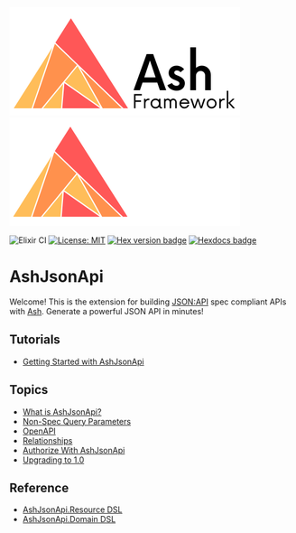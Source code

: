 ![Logo](https://github.com/ash-project/ash/blob/main/logos/cropped-for-header-black-text.png?raw=true#gh-light-mode-only)
![Logo](https://github.com/ash-project/ash/blob/main/logos/cropped-for-header-white-text.png?raw=true#gh-dark-mode-only)

![Elixir CI](https://github.com/ash-project/ash_json_api/workflows/CI/badge.svg)
[![License: MIT](https://img.shields.io/badge/License-MIT-yellow.svg)](https://opensource.org/licenses/MIT)
[![Hex version badge](https://img.shields.io/hexpm/v/ash_json_api.svg)](https://hex.pm/packages/ash_json_api)
[![Hexdocs badge](https://img.shields.io/badge/docs-hexdocs-purple)](https://hexdocs.pm/ash_json_api)

# AshJsonApi

Welcome! This is the extension for building [JSON:API](https://jsonapi.org) spec compliant APIs with [Ash](https://hexdocs.pm/ash). Generate a powerful JSON API in minutes!

## Tutorials

- [Getting Started with AshJsonApi](documentation/tutorials/getting-started-with-ash-json-api.md)

## Topics

- [What is AshJsonApi?](documentation/topics/what-is-ash-json-api.md)
- [Non-Spec Query Parameters](documentation/topics/non-spec-query-parameters.md)
- [OpenAPI](documentation/topics/open-api.md)
- [Relationships](documentation/topics/relationships.md)
- [Authorize With AshJsonApi](documentation/topics/authorize-with-json-api.md)
- [Upgrading to 1.0](documentation/topics/upgrade.md)

## Reference

- [AshJsonApi.Resource DSL](documentation/dsls/DSL-AshJsonApi.Resource.md)
- [AshJsonApi.Domain DSL](documentation/dsls/DSL-AshJsonApi.Domain.md)
